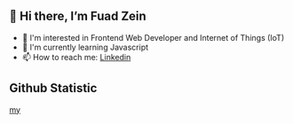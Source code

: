<!-- ### Hi there 👋 -->

<!--
**fuad-zein/fuad-zein** is a ✨ _special_ ✨ repository because its `README.md` (this file) appears on your GitHub profile.

Here are some ideas to get you started:

- 🔭 I’m currently working on ...
- 🌱 I’m currently learning ...
- 👯 I’m looking to collaborate on ...
- 🤔 I’m looking for help with ...
- 💬 Ask me about ...
- 📫 How to reach me: ...
- 😄 Pronouns: ...
- ⚡ Fun fact: ...
-->

## 👋 Hi there, I’m Fuad Zein
- 👀 I'm interested in Frontend Web Developer and Internet of Things (IoT)
- 🌱 I'm currently learning Javascript
- 📫 How to reach me: [Linkedin](https://www.linkedin.com/in/fuad-zein-b2a509104/)

## Github Statistic

[my](http://github-profile-summary-cards.vercel.app/api/cards/profile-details?username=fuad-zein&theme=dracula)